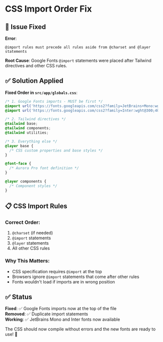 # CSS Import Order Fix

## 🚨 Issue Fixed

**Error**: 
```
@import rules must precede all rules aside from @charset and @layer statements
```

**Root Cause**: Google Fonts `@import` statements were placed after Tailwind directives and other CSS rules.

## ✅ Solution Applied

**Fixed Order in `src/app/globals.css`**:

```css
/* 1. Google Fonts imports - MUST be first */
@import url('https://fonts.googleapis.com/css2?family=JetBrains+Mono:wght@400;500;600;700&display=swap');
@import url('https://fonts.googleapis.com/css2?family=Inter:wght@300;400;500;600;700&display=swap');

/* 2. Tailwind directives */
@tailwind base;
@tailwind components;
@tailwind utilities;

/* 3. Everything else */
@layer base {
  /* CSS custom properties and base styles */
}

@font-face {
  /* Aurora Pro font definition */
}

@layer components {
  /* Component styles */
}
```

## 📋 CSS Import Rules

### **Correct Order**:
1. `@charset` (if needed)
2. `@import` statements
3. `@layer` statements  
4. All other CSS rules

### **Why This Matters**:
- CSS specification requires `@import` at the top
- Browsers ignore `@import` statements that come after other rules
- Fonts wouldn't load if imports are in wrong position

## ✅ Status

**Fixed**: ✅ Google Fonts imports now at the top of the file  
**Removed**: ✅ Duplicate import statements  
**Working**: ✅ JetBrains Mono and Inter fonts now available  

The CSS should now compile without errors and the new fonts are ready to use! 🎯